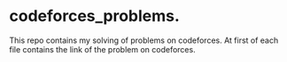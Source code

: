 # codeforces_problems.

This repo contains my solving of problems on codeforces.
At first of each file contains the link of the problem on codeforces.
